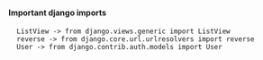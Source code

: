 #### Important django imports

      ListView -> from django.views.generic import ListView   
      reverse -> from django.core.url.urlresolvers import reverse   
      User -> from django.contrib.auth.models import User   

